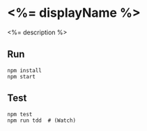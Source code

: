 # <%= displayName %>
<%= description %>


## Run
    npm install
    npm start


## Test
    npm test
    npm run tdd  # (Watch)
